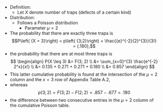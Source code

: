 - Definition:
	- Let $X$ denote number of traps (defects of a certain kind)
- Distribution:
	- Follows a Poisson distribution
	    - Parameter $\mu = 2$
- The probability that there are exactly three traps is
$$P\left( {X = 3}\right) = p\left( {3;2}\right) = \frac{{e}^{-2}{2}^{3}}{3!} = {.180},$$
- the probability that there are at most three traps is
$$
\begin{align}
P(X \leq 3) &= F(3; 2) \\
&= \sum_{x=0}^{3} \frac{e^{-2} 2^x}{x!} \\
&= 0.135 + 0.271 + 0.271 + 0.180 \\
&= 0.857
\end{align}
$$
- This latter cumulative probability is found at the intersection of the $\mu = 2$ column and the $x = 3$ row of Appendix Table A.2,
- whereas $$p\left( {3;2}\right) = F\left( {3;2}\right) - F\left( {2;2}\right) = {.857} - {.677} = {.180}$$
- the difference between two consecutive entries in the $\mu = 2$ column of the cumulative Poisson table.